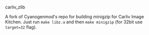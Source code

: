 carliv_zlib

A fork of Cyanogenmod's repo for building minigzip for Carliv Image Kitchen. Just run `make libz.a` and then `make minigzip` (for 32bit use `target=32` flag).
